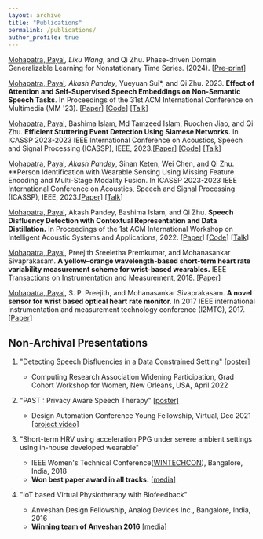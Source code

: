 ```yaml
---
layout: archive
title: "Publications"
permalink: /publications/
author_profile: true
---
```

<!-- **Mohapatra, Payal**, Pandey, Akash, Islam, Bashima & Zhu,Qi (2022). Speech Disfluency Detection with Contextual Representation and Data Distillation, ACM International Workshop on
Intelligent Acoustic Systems and Applications (IASA 2022) -- *accepted* -->

<ins>Mohapatra, Payal</ins>*, Lixu Wang*, and Qi Zhu. Phase-driven Domain Generalizable Learning for Nonstationary Time Series. (2024). [[Pre-print](https://arxiv.org/abs/2402.05960)] 

<ins>Mohapatra, Payal</ins>*, Akash Pandey*, Yueyuan Sui*, and Qi Zhu. 2023. **Effect of Attention and Self-Supervised Speech Embeddings on Non-Semantic Speech Tasks**. In Proceedings of the 31st ACM International Conference on Multimedia (MM '23). [[Paper](https://arxiv.org/pdf/2308.14359.pdf)] [[Code](https://github.com/payalmohapatra/EmotionShare_ACMMM23.git)] [[Talk](https://youtu.be/diUEnNs33y0)]


<ins>Mohapatra, Payal</ins>, Bashima Islam, Md Tamzeed Islam, Ruochen Jiao, and Qi Zhu. **Efficient Stuttering Event Detection Using Siamese Networks.** In ICASSP 2023-2023 IEEE International Conference on Acoustics, Speech and Signal Processing (ICASSP), IEEE, 2023.[[Paper](https://ieeexplore.ieee.org/abstract/document/10094692)] [[Code](https://github.com/payalmohapatra/Efficient-Stuttering-Event-Detection.git)] [[Talk](https://youtu.be/yBZZzOYQiFU)]

<ins>Mohapatra, Payal</ins>*, Akash Pandey*, Sinan Keten, Wei Chen, and Qi Zhu. **Person Identification with Wearable Sensing Using Missing Feature Encoding and Multi-Stage Modality Fusion. In ICASSP 2023-2023 IEEE International Conference on Acoustics, Speech and Signal Processing (ICASSP), IEEE, 2023.[[Paper](https://ieeexplore.ieee.org/abstract/document/10097005)] [[Talk](https://youtu.be/KRNR4HT8ro4)]


<ins>Mohapatra, Payal</ins>, Akash Pandey, Bashima Islam, and Qi Zhu. **Speech Disfluency Detection with Contextual Representation and Data Distillation.** In Proceedings of the 1st ACM International Workshop on Intelligent Acoustic Systems and Applications, 2022. [[Paper](https://dl.acm.org/doi/abs/10.1145/3539490.3539601)] [[Code](https://github.com/payalmohapatra/Speech-Disfluency-Detection-with-Contextual-Representation-and-Data-Distillation.git)] [[Talk](https://youtu.be/PqNO8Jy-a-s)]


<ins>Mohapatra, Payal</ins>, Preejith Sreeletha Premkumar, and Mohanasankar Sivaprakasam. **A yellow–orange wavelength-based short-term heart rate variability measurement scheme for wrist-based wearables.** IEEE Transactions on Instrumentation and Measurement, 2018. [[Paper]((https://ieeexplore.ieee.org/abstract/document/8253824))]

<ins>Mohapatra, Payal</ins>, S. P. Preejith, and Mohanasankar Sivaprakasam. **A novel sensor for wrist based optical heart rate monitor.** In 2017 IEEE international instrumentation and measurement technology conference (I2MTC), 2017. [[Paper](https://ieeexplore.ieee.org/abstract/document/7969842)]

Non-Archival Presentations
------

1. "Detecting Speech Disfluencies in a Data Constrained Setting" [[poster]](https://www.dropbox.com/s/7cp6aqu3ts89bu5/CRA2022_poster_v2.pdf?dl=0)
    - Computing Research Association Widening Participation, Grad Cohort Workshop for Women, New Orleans, USA, April 2022

2. "PAST : Privacy Aware Speech Therapy" [[poster]](https://www.dropbox.com/s/ozbpyp5pgv2he5a/PAST_Poster_Payal.pdf?dl=0)
    - Design Automation Conference Young Fellowship, Virtual, Dec 2021 [[project video]](https://www.youtube.com/watch?v=wM3RPnj7sVY)


3. "Short-term HRV using acceleration PPG under severe ambient settings using in-house developed wearable" 
    - IEEE Women's Technical Conference([WINTECHCON](https://wintechcon.com/assets/papers/2018/2018-wintechcon-final-program.pdf)), Bangalore, India, 2018
    - **Won best paper award in all tracks.** [[media]](https://www.facebook.com/AnalogDevicesInc/posts/congratulations-to-payal-mohapatra-kneeling-left-on-her-award-for-best-paper-at-/2080443635312168/)

4. "IoT based Virtual Physiotherapy with Biofeedback" 
    - Anveshan Design Fellowship, Analog Devices Inc., Bangalore, India, 2016
    - **Winning team of Anveshan 2016** [[media]](https://www.analog.com/en/education/university-engagement/india/anveshan-2016-fellowship-winning-teams.html) 
